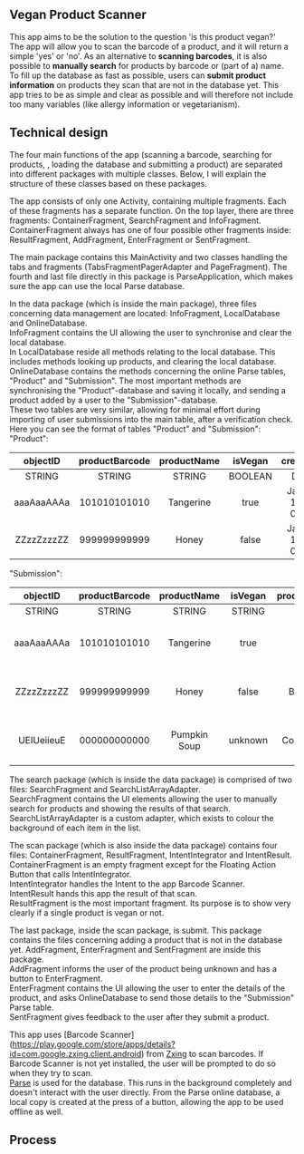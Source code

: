 ## Vegan Product Scanner
This app aims to be the solution to the question 'is this product vegan?'  
The app will allow you to scan the barcode of a product, and it will return a
 simple 'yes' or 'no'.  As an alternative to **scanning barcodes**, it is also
 possible to **manually search** for products by barcode or (part of a) name.  
To fill up the database as fast as possible, users can **submit product
 information** on products they scan that are not in the database yet. This app
 tries to be as simple and clear as possible and will therefore not include too
 many variables (like allergy information or vegetarianism).  

## Technical design
The four main functions of the app (scanning a barcode, searching for products,
 , loading the database and submitting a product) are separated into different
 packages with multiple classes. Below, I will explain the structure of these
 classes based on these packages.  
 
The app consists of only one Activity, containing multiple fragments. Each of
 these fragments has a separate function. On the top layer, there are three
 fragments: ContainerFragment, SearchFragment and InfoFragment.
 ContainerFragment always has one of four possible other fragments inside:
ResultFragment, AddFragment, EnterFragment or SentFragment.  

The main package contains this MainActivity and two classes handling the tabs
 and fragments (TabsFragmentPagerAdapter and PageFragment).  The fourth and last
 file directly in this package is ParseApplication, which makes sure the app can
 use the local Parse database.  
 
In the data package (which is inside the main package), three files concerning
 data management are located: InfoFragment, LocalDatabase and OnlineDatabase.  
InfoFragment contains the UI allowing the user to synchronise and clear the
 local database.  
In LocalDatabase reside all methods relating to the local database. This
 includes methods looking up products, and clearing the local database.  
OnlineDatabase contains the methods concerning the online Parse tables,
 "Product" and "Submission". The most important methods are synchronising the
 "Product"-database and saving it locally, and sending a product added by a user
 to the "Submission"-database.  
These two tables are very similar, allowing for minimal effort during
importing of user submissions into the main table, after a verification
 check. Here you can see the format of tables "Product" and "Submission":  
"Product":

|  objectID  | productBarcode | productName | isVegan |      createdAt      |      updatedAt      |     ACL     |
|:----------:|:--------------:|:-----------:|:-------:|:-------------------:|:-------------------:|:-----------:|
|   STRING   |     STRING     |    STRING   | BOOLEAN |        DATE         |        DATE         |     ACL     |
| aaaAaaAAAa |  101010101010  |  Tangerine  |   true  | Jan 01, 1900, 00:01 | Jan 01, 1900, 00:11 | Public Read |
| ZZzzZzzzZZ |  999999999999  |    Honey    |  false  | Jan 01, 1900, 00:01 | Jan 01, 1900, 00:11 | Public Read |

"Submission":

|  objectID  | productBarcode |  productName | isVegan | productComment |      createdAt      |      updatedAt      |          ACL          |
|:----------:|:--------------:|:------------:|:-------:|:--------------:|:-------------------:|:-------------------:|:---------------------:|
|   STRING   |     STRING     |     STRING   |  STRING |     STRING     |        DATE         |        DATE         |          ACL          |
| aaaAaaAAAa |  101010101010  |   Tangerine  |   true  |  It is a fruit | Jan 01, 1900, 00:01 | Jan 01, 1900, 00:11 | Public Read and Write |
| ZZzzZzzzZZ |  999999999999  |     Honey    |  false  |  Bees make it  | Jan 01, 1900, 00:01 | Jan 01, 1900, 00:11 | Public Read and Write |
| UEIUeiieuE |  000000000000  | Pumpkin Soup | unknown | Could be cream | Jan 01, 1900, 00:01 | Jan 01, 1900, 00:11 | Public Read and Write |

The search package (which is inside the data package) is comprised of two files:
 SearchFragment and SearchListArrayAdapter.  
SearchFragment contains the UI elements allowing the user to manually search for
 products and showing the results of that search.  
SearchListArrayAdapter is a custom adapter, which exists to colour the
 background of each item in the list.  

The scan package (which is also inside the data package) contains four files:
 ContainerFragment, ResultFragment, IntentIntegrator and IntentResult.  
ContainerFragment is an empty fragment except for the Floating Action Button
 that calls IntentIntegrator.  
IntentIntegrator handles the Intent to the app Barcode Scanner.  
IntentResult hands this app the result of that scan.  
ResultFragment is the most important fragment. Its purpose is to show very
 clearly if a single product is vegan or not.  

The last package, inside the scan package, is submit. This package contains the
 files concerning adding a product that is not in the database yet. AddFragment,
 EnterFragment and SentFragment are inside this package.  
AddFragment informs the user of the product being unknown and has a button to
 EnterFragment.  
EnterFragment contains the UI allowing the user to enter the details of the
 product, and asks OnlineDatabase to send those details to the "Submission"
 Parse table.  
SentFragment gives feedback to the user after they submit a product.  

This app uses [Barcode Scanner]
(https://play.google.com/store/apps/details?id=com.google.zxing.client.android) 
 from [Zxing](https://github.com/zxing/zxing) to scan barcodes. If Barcode
 Scanner is not yet installed, the user will be prompted to do so when they
 try to scan.  
[Parse](https://www.parse.com/) is used for the database. This runs in the
background completely and doesn't interact with the user directly. From the
Parse online database, a local copy is created at the press of a button,
allowing the app to be used offline as well.  

## Process
